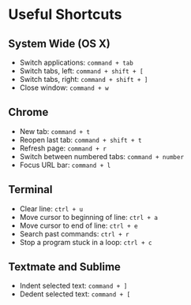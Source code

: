 # Useful Shortcuts

## System Wide (OS X)

* Switch applications: `command + tab`
* Switch tabs, left: `command + shift + [`
* Switch tabs, right: `command + shift + ]`
* Close window: `command + w`

## Chrome

* New tab: `command + t`
* Reopen last tab: `command + shift + t`
* Refresh page: `command + r`
* Switch between numbered tabs: `command + number`
* Focus URL bar: `command + l`

## Terminal

* Clear line: `ctrl + u`
* Move cursor to beginning of line: `ctrl + a`
* Move cursor to end of line: `ctrl + e`
* Search past commands: `ctrl + r`
* Stop a program stuck in a loop: `ctrl + c`

## Textmate and Sublime
* Indent selected text: `command + ]`
* Dedent selected text: `command + [`
